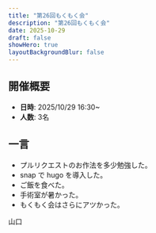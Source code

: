```yaml
---
title: "第26回もくもく会"
description: "第26回もくもく会"
date: 2025-10-29
draft: false
showHero: true
layoutBackgroundBlur: false
---
```


## 開催概要

- **日時**: 2025/10/29 16:30~
- **人数**: 3名

## 一言

- プルリクエストのお作法を多少勉強した。
- snap で hugo を導入した。
- ご飯を食べた。
- 手術室が暑かった。
- もくもく会はさらにアツかった。


山口
